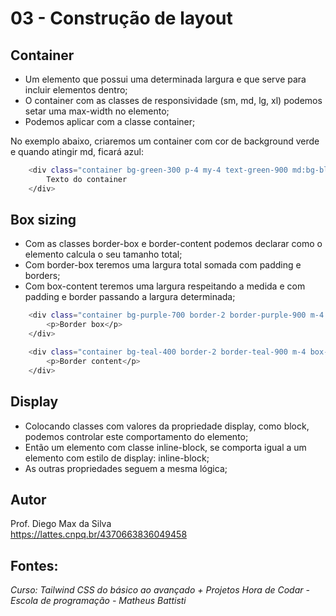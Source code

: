 # 03 - Construção de layout

## Container
* Um elemento que possui uma determinada largura e que serve para incluir elementos dentro;
* O container com as classes de responsividade (sm, md, lg, xl) podemos setar uma max-width no elemento;
* Podemos aplicar com a classe container;

No exemplo abaixo, criaremos um container com cor de background verde e quando atingir md, ficará azul:

```bash
    <div class="container bg-green-300 p-4 my-4 text-green-900 md:bg-blue-300 md:text-blue-900">
        Texto do container
    </div>
```

## Box sizing

* Com as classes border-box e border-content podemos declarar como o elemento calcula o seu tamanho total;
* Com border-box teremos uma largura total somada com padding e borders;
* Com box-content teremos uma largura respeitando a medida e com padding e border passando a largura determinada;

```bash
    <div class="container bg-purple-700 border-2 border-purple-900 m-4 border-box p-10">
        <p>Border box</p>
    </div>

    <div class="container bg-teal-400 border-2 border-teal-900 m-4 box-content p-10">
        <p>Border content</p>
    </div>
```

## Display
* Colocando classes com valores da propriedade display, como block, podemos controlar este comportamento do elemento;
* Então um elemento com classe inline-block, se comporta igual a um elemento com estilo de display: inline-block;
* As outras propriedades seguem a mesma lógica;

## Autor

Prof. Diego Max da Silva<br>
https://lattes.cnpq.br/4370663836049458

## Fontes:
_Curso: Tailwind CSS do básico ao avançado + Projetos_
_Hora de Codar - Escola de programação - Matheus Battisti_